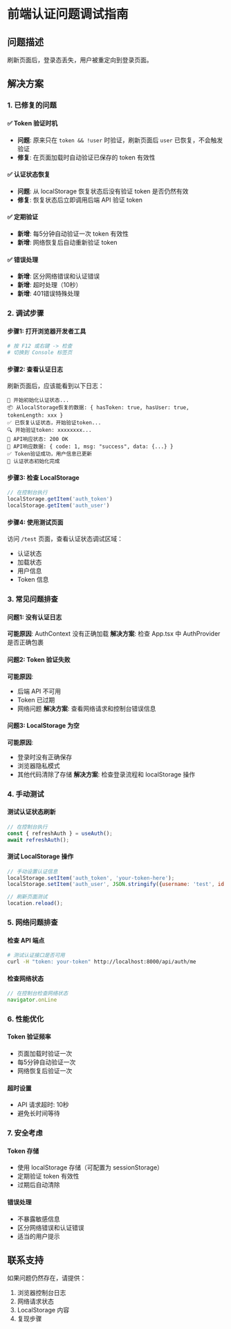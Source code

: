 # 前端认证问题调试指南

## 问题描述
刷新页面后，登录态丢失，用户被重定向到登录页面。

## 解决方案

### 1. 已修复的问题

#### ✅ Token 验证时机
- **问题**: 原来只在 `token && !user` 时验证，刷新页面后 `user` 已恢复，不会触发验证
- **修复**: 在页面加载时自动验证已保存的 token 有效性

#### ✅ 认证状态恢复
- **问题**: 从 localStorage 恢复状态后没有验证 token 是否仍然有效
- **修复**: 恢复状态后立即调用后端 API 验证 token

#### ✅ 定期验证
- **新增**: 每5分钟自动验证一次 token 有效性
- **新增**: 网络恢复后自动重新验证 token

#### ✅ 错误处理
- **新增**: 区分网络错误和认证错误
- **新增**: 超时处理（10秒）
- **新增**: 401错误特殊处理

### 2. 调试步骤

#### 步骤1: 打开浏览器开发者工具
```bash
# 按 F12 或右键 -> 检查
# 切换到 Console 标签页
```

#### 步骤2: 查看认证日志
刷新页面后，应该能看到以下日志：
```
🔐 开始初始化认证状态...
📦 从localStorage恢复的数据: { hasToken: true, hasUser: true, tokenLength: xxx }
✅ 已恢复认证状态，开始验证token...
🔍 开始验证token: xxxxxxxx...
📡 API响应状态: 200 OK
📄 API响应数据: { code: 1, msg: "success", data: {...} }
✅ Token验证成功，用户信息已更新
🏁 认证状态初始化完成
```

#### 步骤3: 检查 LocalStorage
```javascript
// 在控制台执行
localStorage.getItem('auth_token')
localStorage.getItem('auth_user')
```

#### 步骤4: 使用测试页面
访问 `/test` 页面，查看认证状态调试区域：
- 认证状态
- 加载状态  
- 用户信息
- Token 信息

### 3. 常见问题排查

#### 问题1: 没有认证日志
**可能原因**: AuthContext 没有正确加载
**解决方案**: 检查 App.tsx 中 AuthProvider 是否正确包裹

#### 问题2: Token 验证失败
**可能原因**: 
- 后端 API 不可用
- Token 已过期
- 网络问题
**解决方案**: 查看网络请求和控制台错误信息

#### 问题3: LocalStorage 为空
**可能原因**: 
- 登录时没有正确保存
- 浏览器隐私模式
- 其他代码清除了存储
**解决方案**: 检查登录流程和 localStorage 操作

### 4. 手动测试

#### 测试认证状态刷新
```javascript
// 在控制台执行
const { refreshAuth } = useAuth();
await refreshAuth();
```

#### 测试 LocalStorage 操作
```javascript
// 手动设置认证信息
localStorage.setItem('auth_token', 'your-token-here');
localStorage.setItem('auth_user', JSON.stringify({username: 'test', id: 1}));

// 刷新页面测试
location.reload();
```

### 5. 网络问题排查

#### 检查 API 端点
```bash
# 测试认证接口是否可用
curl -H "token: your-token" http://localhost:8000/api/auth/me
```

#### 检查网络状态
```javascript
// 在控制台检查网络状态
navigator.onLine
```

### 6. 性能优化

#### Token 验证频率
- 页面加载时验证一次
- 每5分钟自动验证一次
- 网络恢复后验证一次

#### 超时设置
- API 请求超时: 10秒
- 避免长时间等待

### 7. 安全考虑

#### Token 存储
- 使用 localStorage 存储（可配置为 sessionStorage）
- 定期验证 token 有效性
- 过期后自动清除

#### 错误处理
- 不暴露敏感信息
- 区分网络错误和认证错误
- 适当的用户提示

## 联系支持

如果问题仍然存在，请提供：
1. 浏览器控制台日志
2. 网络请求状态
3. LocalStorage 内容
4. 复现步骤
